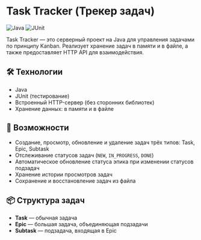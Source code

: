 # Task Tracker (Трекер задач)

![Java](https://img.shields.io/badge/Java-ED8B00?style=for-the-badge&logo=java&logoColor=white)
![JUnit](https://img.shields.io/badge/JUnit-25A162?style=for-the-badge&logo=JUnit5&logoColor=white)

Task Tracker — это серверный проект на Java для управления задачами по принципу Kanban. Реализует хранение задач в памяти и в файле, а также предоставляет HTTP API для взаимодействия.

## 🛠️ Технологии

- Java
- JUnit (тестирование)
- Встроенный HTTP-сервер (без сторонних библиотек)
- Хранение данных: в памяти и в файле

## 🚀 Возможности

- Создание, просмотр, обновление и удаление задач трёх типов: Task, Epic, Subtask
- Отслеживание статусов задач (`NEW`, `IN_PROGRESS`, `DONE`)
- Автоматическое обновление статуса эпика при изменении статусов подзадач
- Хранение истории просмотров задач
- Сохранение и восстановление задач из файла

## 📦 Структура задач

- **Task** — обычная задача
- **Epic** — большая задача, объединяющая подзадачи
- **Subtask** — подзадача, входящая в Epic
